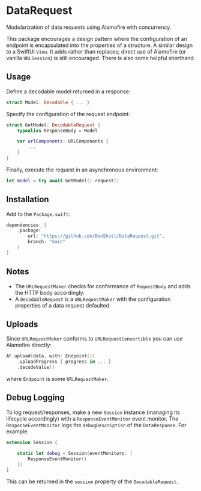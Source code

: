 # DataRequest

Modularization of data requests using Alamofire with concurrency.

This package encourages a design pattern where the configuration of an endpoint is encapsulated into the properties of a structure.
A similar design to a SwiftUI `View`.
It adds rather than replaces; direct use of Alamofire (or vanilla `URLSession`) is still encouraged.
There is also some helpful shorthand.

## Usage

Define a decodable model returned in a response:

```swift
struct Model: Decodable { ... }
```

Specify the configuration of the request endpoint:

```swift
struct GetModel: DecodableRequest {
    typealias ResponseBody = Model

    var urlComponents: URLComponents {
        ...
    }
}
```

Finally, execute the request in an asynchronous environment:

```swift
let model = try await GetModel().request()
```

## Installation

Add to the `Package.swift`:

```swift
dependencies: [
    .package(
        url: "https://github.com/BenShutt/DataRequest.git",
        branch: "main"
    )
]
```

## Notes

* The `URLRequestMaker` checks for conformance of `RequestBody` and adds the HTTP body accordingly.
* A `DecodableRequest` is a `URLRequestMaker` with the configuration properties of a data request defaulted.

## Uploads

Since `URLRequestMaker` conforms to `URLRequestConvertible` you can use Alamofire directly:

```swift
AF.upload(data, with: Endpoint())
    .uploadProgress { progress in ... }
    .decodeValue()
```

where `Endpoint` is some `URLRequestMaker`.

## Debug Logging

To log request/responses, make a new `Session` instance (managing its lifecycle accordingly) with a `ResponseEventMonitor` event monitor.
The `ResponseEventMonitor` logs the `debugDescription` of the `DataResponse`.
For example:

```swift
extension Session {

    static let debug = Session(eventMonitors: [
        ResponseEventMonitor()
    ])
}
```

This can be returned in the `session` property of the `DecodableRequest`.
